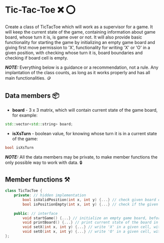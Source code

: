 # Tic-Tac-Toe :x: :o:
Create a class of TicTacToe which will work as a supervisor for a game.
It will keep the current state of the game,
containing information about game board, whose turn it is, is game over or not.
It will also provide basic functionality for starting the game by initializing an empty game board and
giving first move permission to 'X',
functionality for writing 'X' or 'O' in a given position, with checking whose turn it is,
board boundaries and checking if board cell is empty.

***NOTE:*** Everything below is a guidance or a recommendation, not a rule.
Any implantation of the class counts, as long as it works properly and has all main functionalities. :coin:

## Data members :package:
* **board** - 3 x 3 matrix, which will contain current state of the game board, for example:
```c++
std::vector<std::string> board;
```
* **isXsTurn** - boolean value, for knowing whose turn it is in a current state of the game:
```c++
bool isXsTurn
```
***NOTE:*** All the data members may be private,
to make member functions the only possible way to work with data. :lock:

## Member functions :hammer_and_pick:
```c++
class TicTacToe {
    private: // hidden implementation
        bool isValidPosition(int x, int y) {...} // check given board cells ranges to be in {1, 2, 3} x {1, 2, 3}
        bool isPositionEmpty(int x, int y) {...} // check if the given board cell contains 'X' or 'O' in it
    
    public: // interface
        void startGame() {...} // initialize an empty game board, before starting the game
        void printBoard() {...} // print current state of the board in a console
        void setX(int x, int y) {...} // write 'X' in a given cell, with checks for validity and emptiness
        void setO(int x, int y) {...} // write 'O' in a given cell, with checks for validity and emptiness
};
```
